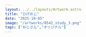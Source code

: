 ```yaml
---
layout: ../../layouts/Artwork.astro
title: "ひげおじ"
date: "2025-10-05"
image: "/artworks/0542_study_3.png"
tags: ["おじさん","オリジナル"]
---
```


